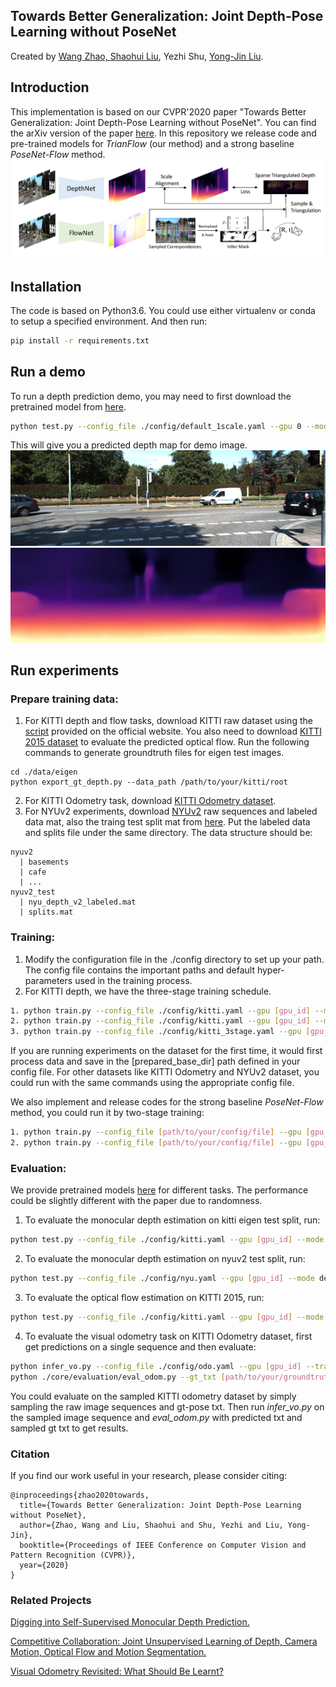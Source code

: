 ## Towards Better Generalization: Joint Depth-Pose Learning without PoseNet
Created by <a href="https://github.com/thuzhaowang" target="_blank">Wang Zhao, <a href="http://b1ueber2y.me" target="_blank">Shaohui Liu</a>, Yezhi Shu, <a href="https://cg.cs.tsinghua.edu.cn/people/~Yongjin/Yongjin.htm" target="_blank">Yong-Jin Liu</a>.
        
## Introduction
This implementation is based on our CVPR'2020 paper "Towards Better Generalization: Joint Depth-Pose Learning without PoseNet". You can find the arXiv version of the paper <a href="https://arxiv.org/abs/2004.01314">here</a>. In this repository we release code and pre-trained models for *TrianFlow* (our method) and a strong baseline *PoseNet-Flow* method.
![img](./data/pipeline.png)

## Installation
The code is based on Python3.6. You could use either virtualenv or conda to setup a specified environment. And then run:
```bash
pip install -r requirements.txt
```

## Run a demo
To run a depth prediction demo, you may need to first download the pretrained model from <a href="https://drive.google.com/drive/folders/1rPXlK9bJpjU0OQH5leDCvyb0FcL5jlUk?usp=sharing">here</a>.

```bash
python test.py --config_file ./config/default_1scale.yaml --gpu 0 --mode depth --task demo --image_path ./data/demo/kitti.png --pretrained_model ./models/pretrained/depth_pretrained.pth --result_dir ./data/demo
```
This will give you a predicted depth map for demo image.
![img](./data/demo/kitti.png)
![img](./data/demo/demo_depth.jpg)

## Run experiments

### Prepare training data:
1. For KITTI depth and flow tasks, download KITTI raw dataset using the <a href="http://www.cvlibs.net/download.php?file=raw_data_downloader.zip">script</a> provided on the official website. You also need to download <a href="http://www.cvlibs.net/datasets/kitti/eval_scene_flow.php?benchmark=flow">KITTI 2015 dataset</a> to evaluate the predicted optical flow. Run the following commands to generate groundtruth files for eigen test images. 
```
cd ./data/eigen
python export_gt_depth.py --data_path /path/to/your/kitti/root 
```
2. For KITTI Odometry task, download <a href="http://www.cvlibs.net/datasets/kitti/eval_odometry.php">KITTI Odometry dataset</a>.
3. For NYUv2 experiments, download <a href="https://cs.nyu.edu/~silberman/datasets/nyu_depth_v2.html">NYUv2</a> raw sequences and labeled data mat, also the traing test split mat from <a href="https://github.com/ankurhanda/nyuv2-meta-data">here</a>. Put the labeled data and splits file under the same directory. The data structure should be:
```
nyuv2
  | basements  
  | cafe
  | ...
nyuv2_test
  | nyu_depth_v2_labeled.mat 
  | splits.mat
```

### Training:
1. Modify the configuration file in the ./config directory to set up your path. The config file contains the important paths and default hyper-parameters used in the training process.
2. For KITTI depth, we have the three-stage training schedule.
```bash
1. python train.py --config_file ./config/kitti.yaml --gpu [gpu_id] --mode flow --prepared_save_dir [name_of_your_prepared_dataset] --model_dir [your/directory/to/save/training/models]
2. python train.py --config_file ./config/kitti.yaml --gpu [gpu_id] --mode depth --prepared_save_dir [name_of_your_prepared_dataset] --model_dir [your/directory/to/save/training/models] --flow_pretrained_model [path/to/your/stage1_flow_model]
3. python train.py --config_file ./config/kitti_3stage.yaml --gpu [gpu_id] --mode depth_pose --prepared_save_dir [name_of_your_prepared_dataset] --model_dir [your/directory/to/save/training/models] --depth_pretrained_model [path/to/your/stage2_depth_model]
```
If you are running experiments on the dataset for the first time, it would first process data and save in the [prepared_base_dir] path defined in your config file. 
For other datasets like KITTI Odometry and NYUv2 dataset, you could run with the same commands using the appropriate config file.

We also implement and release codes for the strong baseline *PoseNet-Flow* method, you could run it by two-stage training:
```bash
1. python train.py --config_file [path/to/your/config/file] --gpu [gpu_id] --mode flow --prepared_save_dir [name_of_your_prepared_dataset] --model_dir [your/directory/to/save/training/models]
2. python train.py --config_file [path/to/your/config/file] --gpu [gpu_id] --mode flowposenet --prepared_save_dir [name_of_your_prepared_dataset] --model_dir [your/directory/to/save/training/models] --flow_pretrained_model [path/to/your/stage1_flow_model]
```

### Evaluation:
We provide pretrained models <a href="https://drive.google.com/drive/folders/1rPXlK9bJpjU0OQH5leDCvyb0FcL5jlUk?usp=sharing">here</a> for different tasks. The performance could be slightly different with the paper due to randomness.

1. To evaluate the monocular depth estimation on kitti eigen test split, run:
```bash
python test.py --config_file ./config/kitti.yaml --gpu [gpu_id] --mode depth --task kitti_depth --pretrained_model [path/to/your/model] --result_dir [path/to/save/results]
```
2. To evaluate the monocular depth estimation on nyuv2 test split, run:
```bash
python test.py --config_file ./config/nyu.yaml --gpu [gpu_id] --mode depth --task nyuv2 --pretrained_model [path/to/your/model] --result_dir [path/to/save/results]
```
3. To evaluate the optical flow estimation on KITTI 2015, run:
```bash
python test.py --config_file ./config/kitti.yaml --gpu [gpu_id] --mode flow_3stage --task kitti_flow --pretrained_model [path/to/your/model] --result_dir [path/to/save/results]
```
4. To evaluate the visual odometry task on KITTI Odometry dataset, first get predictions on a single sequence and then evaluate:
```bash
python infer_vo.py --config_file ./config/odo.yaml --gpu [gpu_id] --traj_save_dir_txt [where/to/save/the/prediction/file] --sequences_root_dir [the/root/dir/of/your/image/sequences] --sequence [the sequence id] ----pretrained_model [path/to/your/model]
python ./core/evaluation/eval_odom.py --gt_txt [path/to/your/groundtruth/poses/txt] --result_txt [path/to/your/prediction/txt] --seq [sequence id to evaluate]
```
You could evaluate on the sampled KITTI odometry dataset by simply sampling the raw image sequences and gt-pose txt. Then run *infer_vo.py* on the sampled image sequence and *eval_odom.py* with predicted txt and sampled gt txt to get results.

### Citation
If you find our work useful in your research, please consider citing:
```
@inproceedings{zhao2020towards,
  title={Towards Better Generalization: Joint Depth-Pose Learning without PoseNet},
  author={Zhao, Wang and Liu, Shaohui and Shu, Yezhi and Liu, Yong-Jin},
  booktitle={Proceedings of IEEE Conference on Computer Vision and Pattern Recognition (CVPR)},
  year={2020}
}
```

### Related Projects
<a href="https://github.com/nianticlabs/monodepth2">Digging into Self-Supervised Monocular Depth Prediction.</a>

<a href="https://github.com/anuragranj/cc">Competitive Collaboration: Joint Unsupervised Learning of Depth, Camera Motion, Optical Flow and Motion Segmentation.</a>

<a href="https://github.com/Huangying-Zhan/DF-VO">Visual Odometry Revisited: What Should Be Learnt?</a>



